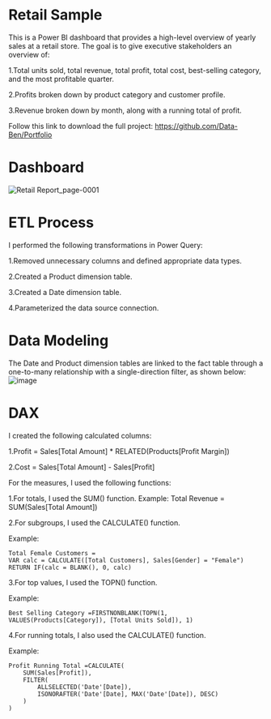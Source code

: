 # Retail Sample 
This is a Power BI dashboard that provides a high-level overview of yearly sales at a retail store. The goal is to give executive stakeholders an overview of:

 1.Total units sold, total revenue, total profit, total cost, best-selling category, and the most profitable quarter.
                    
2.Profits broken down by product category and customer profile.
                    
 3.Revenue broken down by month, along with a running total of profit.

 Follow this link to download the full project: https://github.com/Data-Ben/Portfolio

# Dashboard
![Retail Report_page-0001](https://github.com/user-attachments/assets/5ca4ec01-f60b-4f78-b4bc-9175a7d2d249)

# ETL Process
I performed the following transformations in Power Query:

1.Removed unnecessary columns and defined appropriate data types.

2.Created a Product dimension table.

3.Created a Date dimension table.

4.Parameterized the data source connection.

# Data Modeling
The Date and Product dimension tables are linked to the fact table through a one-to-many relationship with a single-direction filter, as shown below:
![image](https://github.com/user-attachments/assets/3ebc3122-a0ab-4959-8a44-b12f21a1719b)

# DAX
I created the following calculated columns:

1.Profit = Sales[Total Amount] * RELATED(Products[Profit Margin])

2.Cost = Sales[Total Amount] - Sales[Profit]

For the measures, I used the following functions:

1.For totals, I used the SUM() function.
Example:
       Total Revenue = SUM(Sales[Total Amount])

2.For subgroups, I used the CALCULATE() function.

Example:

    Total Female Customers = 
    VAR calc = CALCULATE([Total Customers], Sales[Gender] = "Female")  
    RETURN IF(calc = BLANK(), 0, calc)

3.For top values, I used the TOPN() function.

Example:

    Best Selling Category =FIRSTNONBLANK(TOPN(1, VALUES(Products[Category]), [Total Units Sold]), 1)

4.For running totals, I also used the CALCULATE() function.

Example:

    Profit Running Total =CALCULATE(
        SUM(Sales[Profit]),
        FILTER(
            ALLSELECTED('Date'[Date]),
            ISONORAFTER('Date'[Date], MAX('Date'[Date]), DESC)
        )
    )

